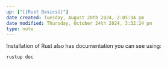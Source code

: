 ```yaml
---
up: ["[[Rust Basics]]"]
date created: Tuesday, August 20th 2024, 2:05:34 pm
date modified: Thursday, October 24th 2024, 3:32:24 pm
type: note
---
```

Installation of Rust also has documentation you can see using: 
```shell
rustup doc
```